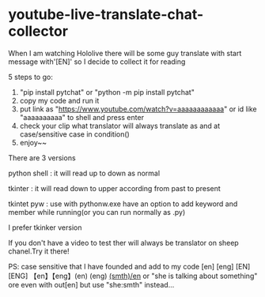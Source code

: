 # youtube-live-translate-chat-collector
When I am watching Hololive there will be some guy translate with start message with'[EN]' so I decide to collect it for reading

5 steps to go:
1) "pip install pytchat" or "python -m pip install pytchat"
2) copy my code and run it
3) put link as "https://www.youtube.com/watch?v=aaaaaaaaaaaa" or id like "aaaaaaaaaa" to shell and press enter
4) check your clip what translator will always translate as and at case/sensitive case in condition()
5) enjoy~~

There are 3 versions 

python shell  : it will read up to down as normal

tkinter       : it will read down to upper according from past to present

tkintet pyw   : use with pythonw.exe have an option to add keyword and member while running(or you can run normally as .py)

I prefer tkinker version 

If you don't have a video to test ther will always be translator on sheep chanel.Try it there!

PS: case sensitive that I have founded and add to my code
[en] [eng] [EN] [ENG] 【en】【eng】(en) (eng) [(smth)/en]([英訳/EN]) or "she is talking about something" ore even with out[en] but use "she:smth" instead...

